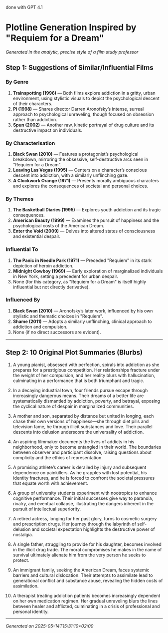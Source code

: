 done with GPT 4.1
# Plotline Generation Inspired by "Requiem for a Dream"

*Generated in the analytic, precise style of a film study professor*

## Step 1: Suggestions of Similar/Influential Films

### By Genre
1. **Trainspotting (1996)** — Both films explore addiction in a gritty, urban environment, using stylistic visuals to depict the psychological descent of their characters.
2. **Pi (1998)** — Shares director Darren Aronofsky’s intense, surreal approach to psychological unraveling, though focused on obsession rather than addiction.
3. **Spun (2002)** — Another raw, kinetic portrayal of drug culture and its destructive impact on individuals.

### By Characterisation
1. **Black Swan (2010)** — Features a protagonist’s psychological breakdown, mirroring the obsessive, self-destructive arcs seen in "Requiem for a Dream".
2. **Leaving Las Vegas (1995)** — Centers on a character’s conscious descent into addiction, with a similarly unflinching gaze.
3. **A Clockwork Orange (1971)** — Presents morally ambiguous characters and explores the consequences of societal and personal choices.

### By Themes
1. **The Basketball Diaries (1995)** — Explores youth addiction and its tragic consequences.
2. **American Beauty (1999)** — Examines the pursuit of happiness and the psychological costs of the American Dream.
3. **Enter the Void (2009)** — Delves into altered states of consciousness and existential despair.

### Influential To
1. **The Panic in Needle Park (1971)** — Preceded "Requiem" in its stark depiction of heroin addiction.
2. **Midnight Cowboy (1969)** — Early exploration of marginalized individuals in New York, setting a precedent for urban despair.
3. None (for this category, as "Requiem for a Dream" is itself highly influential but not directly derivative).

### Influenced By
1. **Black Swan (2010)** — Aronofsky’s later work, influenced by his own stylistic and thematic choices in "Requiem".
2. **Shame (2011)** — Adopts a similarly unflinching, clinical approach to addiction and compulsion.
3. None (if no direct successors are evident).

---

## Step 2: 10 Original Plot Summaries (Blurbs)

1. A young pianist, obsessed with perfection, spirals into addiction as she prepares for a prestigious competition. Her relationships fracture under the weight of her compulsion, and her reality blurs with hallucination, culminating in a performance that is both triumphant and tragic.

2. In a decaying industrial town, four friends pursue escape through increasingly dangerous means. Their dreams of a better life are systematically dismantled by addiction, poverty, and betrayal, exposing the cyclical nature of despair in marginalized communities.

3. A mother and son, separated by distance but united in longing, each chase their own versions of happiness—she through diet pills and television fame, he through illicit substances and love. Their parallel descents into delusion underscore the universality of addiction.

4. An aspiring filmmaker documents the lives of addicts in his neighborhood, only to become entangled in their world. The boundaries between observer and participant dissolve, raising questions about complicity and the ethics of representation.

5. A promising athlete’s career is derailed by injury and subsequent dependence on painkillers. As he grapples with lost potential, his identity fractures, and he is forced to confront the societal pressures that equate worth with achievement.

6. A group of university students experiment with nootropics to enhance cognitive performance. Their initial successes give way to paranoia, rivalry, and eventual collapse, illustrating the dangers inherent in the pursuit of intellectual superiority.

7. A retired actress, longing for her past glory, turns to cosmetic surgery and prescription drugs. Her journey through the labyrinth of self-delusion and societal expectation highlights the destructive power of nostalgia.

8. A single father, struggling to provide for his daughter, becomes involved in the illicit drug trade. The moral compromises he makes in the name of survival ultimately alienate him from the very person he seeks to protect.

9. An immigrant family, seeking the American Dream, faces systemic barriers and cultural dislocation. Their attempts to assimilate lead to generational conflict and substance abuse, revealing the hidden costs of assimilation.

10. A therapist treating addiction patients becomes increasingly dependent on her own medication regimen. Her gradual unraveling blurs the lines between healer and afflicted, culminating in a crisis of professional and personal identity.

---

*Generated on 2025-05-14T15:31:10+02:00*
